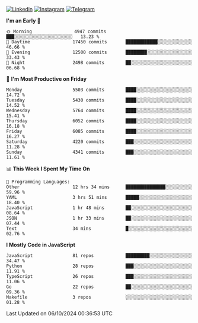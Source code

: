 [![Linkedin](https://img.shields.io/badge/-Archie-blue?style=flat-square&labelColor=gray&logo=Linkedin&logoColor=white&link=https://www.linkedin.com/in/archisdi)](https://www.linkedin.com/in/archisdi)
[![Instagram](https://img.shields.io/badge/-@archisdi-orange?style=flat-square&labelColor=gray&logo=Instagram&logoColor=white&link=https://www.instagram.com/archisdi)](https://www.instagram.com/archisdi)
[![Telegram](https://img.shields.io/badge/-aai-informational?style=flat-square&labelColor=gray&logo=telegram&logoColor=white&link=https://t.me/archisdi)](https://t.me/archisdi)

<!--START_SECTION:waka-->
**I'm an Early 🐤** 

```text
🌞 Morning                4947 commits        ███░░░░░░░░░░░░░░░░░░░░░░   13.23 % 
🌆 Daytime                17450 commits       ████████████░░░░░░░░░░░░░   46.66 % 
🌃 Evening                12500 commits       ████████░░░░░░░░░░░░░░░░░   33.43 % 
🌙 Night                  2498 commits        ██░░░░░░░░░░░░░░░░░░░░░░░   06.68 % 
```
📅 **I'm Most Productive on Friday** 

```text
Monday                   5503 commits        ████░░░░░░░░░░░░░░░░░░░░░   14.72 % 
Tuesday                  5430 commits        ████░░░░░░░░░░░░░░░░░░░░░   14.52 % 
Wednesday                5764 commits        ████░░░░░░░░░░░░░░░░░░░░░   15.41 % 
Thursday                 6052 commits        ████░░░░░░░░░░░░░░░░░░░░░   16.18 % 
Friday                   6085 commits        ████░░░░░░░░░░░░░░░░░░░░░   16.27 % 
Saturday                 4220 commits        ███░░░░░░░░░░░░░░░░░░░░░░   11.28 % 
Sunday                   4341 commits        ███░░░░░░░░░░░░░░░░░░░░░░   11.61 % 
```


📊 **This Week I Spent My Time On** 

```text
💬 Programming Languages: 
Other                    12 hrs 34 mins      ███████████████░░░░░░░░░░   59.96 % 
YAML                     3 hrs 51 mins       █████░░░░░░░░░░░░░░░░░░░░   18.40 % 
JavaScript               1 hr 48 mins        ██░░░░░░░░░░░░░░░░░░░░░░░   08.64 % 
JSON                     1 hr 33 mins        ██░░░░░░░░░░░░░░░░░░░░░░░   07.44 % 
Text                     34 mins             █░░░░░░░░░░░░░░░░░░░░░░░░   02.76 % 
```

**I Mostly Code in JavaScript** 

```text
JavaScript               81 repos            █████████░░░░░░░░░░░░░░░░   34.47 % 
Python                   28 repos            ███░░░░░░░░░░░░░░░░░░░░░░   11.91 % 
TypeScript               26 repos            ███░░░░░░░░░░░░░░░░░░░░░░   11.06 % 
Go                       22 repos            ██░░░░░░░░░░░░░░░░░░░░░░░   09.36 % 
Makefile                 3 repos             ░░░░░░░░░░░░░░░░░░░░░░░░░   01.28 % 
```




 Last Updated on 06/10/2024 00:36:53 UTC
<!--END_SECTION:waka-->